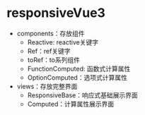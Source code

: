# responsiveVue3

- components：存放组件
    - Reactive: reactive关键字
    - Ref：ref关键字
    - toRef：to系列组件
    - FunctionComputed: 函数式计算属性
    - OptionComputed：选项式计算属性
- views：存放完整界面
    - ResponsiveBase：响应式基础展示界面
    - Computed：计算属性展示界面